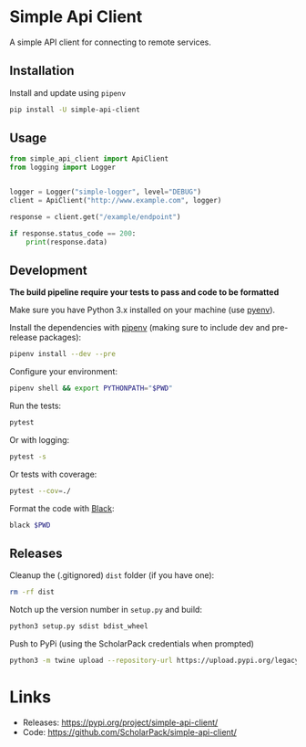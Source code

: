 # Simple Api Client

A simple API client for connecting to remote services.

## Installation

Install and update using `pipenv`

```bash
pip install -U simple-api-client
```

## Usage

```python
from simple_api_client import ApiClient
from logging import Logger


logger = Logger("simple-logger", level="DEBUG")
client = ApiClient("http://www.example.com", logger)

response = client.get("/example/endpoint")

if response.status_code == 200:
    print(response.data)
```

## Development

__The build pipeline require your tests to pass and code to be formatted__

Make sure you have Python 3.x installed on your machine (use [pyenv](https://github.com/pyenv/pyenv)).

Install the dependencies with [pipenv](https://github.com/pypa/pipenv) (making sure to include dev and pre-release packages):

```bash
pipenv install --dev --pre
```

Configure your environment:

```bash
pipenv shell && export PYTHONPATH="$PWD"
```

Run the tests:

```bash
pytest
```

Or with logging:

```bash
pytest -s
```

Or tests with coverage:

```bash
pytest --cov=./
```

Format the code with [Black](https://github.com/psf/black):

```bash
black $PWD
```

## Releases

Cleanup the (.gitignored) `dist` folder (if you have one):

```bash
rm -rf dist
```

Notch up the version number in `setup.py` and build:

```bash
python3 setup.py sdist bdist_wheel
```

Push to PyPi (using the ScholarPack credentials when prompted)

```bash
python3 -m twine upload --repository-url https://upload.pypi.org/legacy/ dist/*
```

# Links
* Releases: https://pypi.org/project/simple-api-client/
* Code: https://github.com/ScholarPack/simple-api-client/
